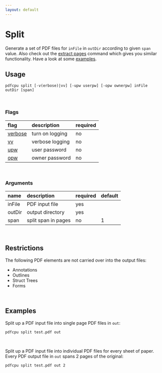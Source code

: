 ```yaml
---
layout: default
---
```


# Split

Generate a set of PDF files for `inFile` in `outDir` according to given `span` value. Also check out the [extract pages](../extract/extract_pages.md) command which gives you similar functionality. Have a look at some [examples](#examples).

## Usage

```
pdfcpu split [-v(erbose)|vv] [-upw userpw] [-opw ownerpw] inFile outDir [span]
```

<br>

### Flags

| flag                             | description         | required
|:---------------------------------|:--------------------|:--------
| [verbose](../getting_started/common_flags.md) | turn on logging     | no
| [vv](../getting_started/common_flags.md)      | verbose logging     | no
| [upw](../getting_started/common_flags.md)    | user password       | no
| [opw](../getting_started/common_flags.md)    | owner password      | no

<br>

### Arguments

| name         | description         | required | default
|:-------------|:--------------------|:---------|:-
| inFile       | PDF input file      | yes
| outDir       | output directory    | yes
| span         | split span in pages | no       | 1

<br>

## Restrictions

The following PDF elements are not carried over into the output files:

* Annotations
* Outlines
* Struct Trees
* Forms

<br>

## Examples

Split up a PDF input file into single page PDF files in `out`:
```sh
pdfcpu split test.pdf out
``` 

<br>

Split up a PDF input file into individual PDF files for every sheet of paper. Every PDF output file in `out` spans 2 pages of the original:

```sh
pdfcpu split test.pdf out 2
```
